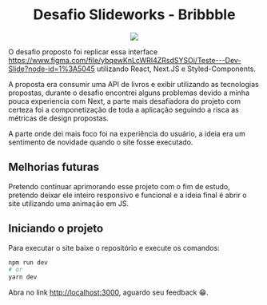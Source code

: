 <h1 align="center">
  Desafio Slideworks - Bribbble
</h1>
<p align="center">
  <img src="https://i.imgur.com/5MwuIoo.png" />
</p>

O desafio proposto foi replicar essa interface https://www.figma.com/file/ybqewKnLcWRI4ZRsdSYSOi/Teste---Dev-Slide?node-id=1%3A5045 utilizando React, Next.JS e Styled-Components. 

A proposta era consumir uma API de livros e exibir utilizando as tecnologias propostas, durante o desafio encontrei alguns problemas devido a minha pouca experiencia com Next, a parte mais desafiadora do projeto com certeza foi a componetização de toda a aplicação seguindo a risca as métricas de design propostas.

A parte onde dei mais foco foi na experiência do usuário, a ideia era um sentimento de novidade quando o site fosse executado.


## Melhorias futuras
Pretendo continuar aprimorando esse projeto com o fim de estudo, pretendo deixar ele inteiro responsivo e funcional e a ideia final é abrir o site utilizando uma animação em JS.

## Iniciando o projeto
Para executar o site baixe o repositório e execute os comandos: 

```bash
npm run dev
# or
yarn dev
```

Abra no link [http://localhost:3000](http://localhost:3000), aguardo seu feedback 😁.
